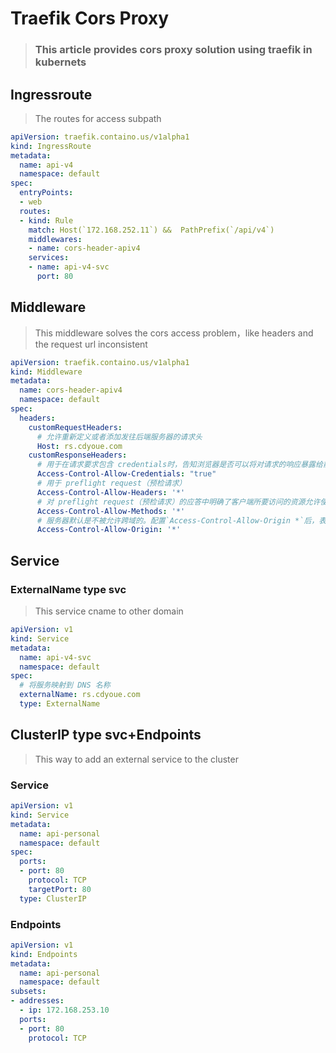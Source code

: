 # Traefik Cors Proxy

> ### This article provides cors proxy solution using traefik in kubernets

## Ingressroute

> The routes for access subpath

```yaml
apiVersion: traefik.containo.us/v1alpha1
kind: IngressRoute
metadata:
  name: api-v4
  namespace: default
spec:
  entryPoints:
  - web
  routes:
  - kind: Rule
    match: Host(`172.168.252.11`) &&  PathPrefix(`/api/v4`)
    middlewares:
    - name: cors-header-apiv4
    services:
    - name: api-v4-svc
      port: 80
```

## Middleware

> This middleware solves the cors access problem，like headers and the request url inconsistent

```yaml
apiVersion: traefik.containo.us/v1alpha1
kind: Middleware
metadata:
  name: cors-header-apiv4
  namespace: default
spec:
  headers:
    customRequestHeaders:
      # 允许重新定义或者添加发往后端服务器的请求头
      Host: rs.cdyoue.com
    customResponseHeaders:
      # 用于在请求要求包含 credentials时，告知浏览器是否可以将对请求的响应暴露给前端 JavaScript 代码。
      Access-Control-Allow-Credentials: "true"
      # 用于 preflight request（预检请求）
      Access-Control-Allow-Headers: '*'
      # 对 preflight request（预检请求）的应答中明确了客户端所要访问的资源允许使用的方法或方法列表。
      Access-Control-Allow-Methods: '*'
      # 服务器默认是不被允许跨域的。配置`Access-Control-Allow-Origin *`后，表示服务器可以接受所有的请求源（Origin）,即接受所有跨域的请求。
      Access-Control-Allow-Origin: '*'
```

## Service

### ExternalName type svc

> This service cname to other domain 

```yaml
apiVersion: v1
kind: Service
metadata:
  name: api-v4-svc
  namespace: default
spec:
  # 将服务映射到 DNS 名称
  externalName: rs.cdyoue.com
  type: ExternalName
```

## ClusterIP type svc+Endpoints

> This way to add an external service to the cluster 

### Service

```yaml
apiVersion: v1
kind: Service
metadata:
  name: api-personal
  namespace: default
spec:
  ports:
  - port: 80
    protocol: TCP
    targetPort: 80
  type: ClusterIP
```

### Endpoints

```yaml
apiVersion: v1
kind: Endpoints
metadata:
  name: api-personal
  namespace: default
subsets:
- addresses:
  - ip: 172.168.253.10
  ports:
  - port: 80
    protocol: TCP
```

